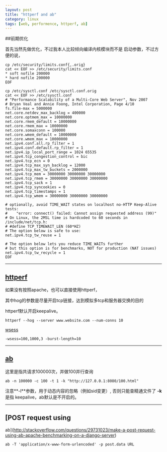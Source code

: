 ```yaml
---
layout: post
title: "httperf and ab"
category: linux
tags: [web, performence, httperf, ab]
---
```


##前期优化

首先当然先做优化，不过我本人比较倾向编译内核模块而不是
启动参数，不过方便的说，

```
cp /etc/security/limits.conf{,.orig}
cat << EOF >> /etc/security/limits.conf
* soft nofile 200000
* hard nofile 200000
EOF
```

```
cp /etc/sysctl.conf /etc/sysctl.conf.orig
cat << EOF >> /etc/sysctl.conf
# "Performance Scalability of a Multi-Core Web Server", Nov 2007
# Bryan Veal and Annie Foong, Intel Corporation, Page 4/10
fs.file-max = 5000000
net.core.netdev_max_backlog = 400000
net.core.optmem_max = 10000000
net.core.rmem_default = 10000000
net.core.rmem_max = 10000000
net.core.somaxconn = 100000
net.core.wmem_default = 10000000
net.core.wmem_max = 10000000
net.ipv4.conf.all.rp_filter = 1
net.ipv4.conf.default.rp_filter = 1
net.ipv4.ip_local_port_range = 1024 65535
net.ipv4.tcp_congestion_control = bic
net.ipv4.tcp_ecn = 0
net.ipv4.tcp_max_syn_backlog = 12000
net.ipv4.tcp_max_tw_buckets = 2000000
net.ipv4.tcp_mem = 30000000 30000000 30000000
net.ipv4.tcp_rmem = 30000000 30000000 30000000
net.ipv4.tcp_sack = 1
net.ipv4.tcp_syncookies = 0
net.ipv4.tcp_timestamps = 1
net.ipv4.tcp_wmem = 30000000 30000000 30000000    

# optionally, avoid TIME_WAIT states on localhost no-HTTP Keep-Alive tests:
#    "error: connect() failed: Cannot assign requested address (99)"
# On Linux, the 2MSL time is hardcoded to 60 seconds in /include/net/tcp.h:
# #define TCP_TIMEWAIT_LEN (60*HZ)
# The option below is safe to use:
net.ipv4.tcp_tw_reuse = 1

# The option below lets you reduce TIME_WAITs further
# but this option is for benchmarks, NOT for production (NAT issues)
net.ipv4.tcp_tw_recycle = 1
EOF
```

---

## [httperf](http://www.yolinux.com/TUTORIALS/WebServerBenchmarking.html)

如果没有按照apache，也可以直接使用httperf，

其中hog的参数是尽量开启tcp链接，达到模拟多tcp和服务器交换的目的

httperf默认开启keepalive。


```
httperf --hog --server www.website.com --num-conns 10
```

[wsess](http://www.51testing.com/html/89/15117689-3693913.html)

```
-wsess=100,1000,3 -burst-length=10
```

---

## [ab]( http://gwan.com/en_apachebench_httperf.html )

这里是指共请求100000次，并做100并行查询


```
ab -n 100000 -c 100 -t 1 -k "http://127.0.0.1:8080/100.html"
```

注意**-l**参数，用于动态内容的忽略（例如sid变更）, 否则只能查精通文件了
**-k** 是指 keepalive，ab默认是不开启的。

---

## [POST request using
ab](http://stackoverflow.com/questions/29731023/make-a-post-request-using-ab-apache-benchmarking-on-a-django-server)

```
ab -T 'application/x-www-form-urlencoded' -p post.data URL
```


